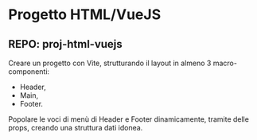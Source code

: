 # Progetto HTML/VueJS

## REPO: proj-html-vuejs

Creare un progetto con Vite, strutturando il layout in almeno 3 macro-componenti:
- Header, 
- Main, 
- Footer.

Popolare le voci di menù di Header e Footer dinamicamente, tramite delle props, creando
una struttura dati idonea.
